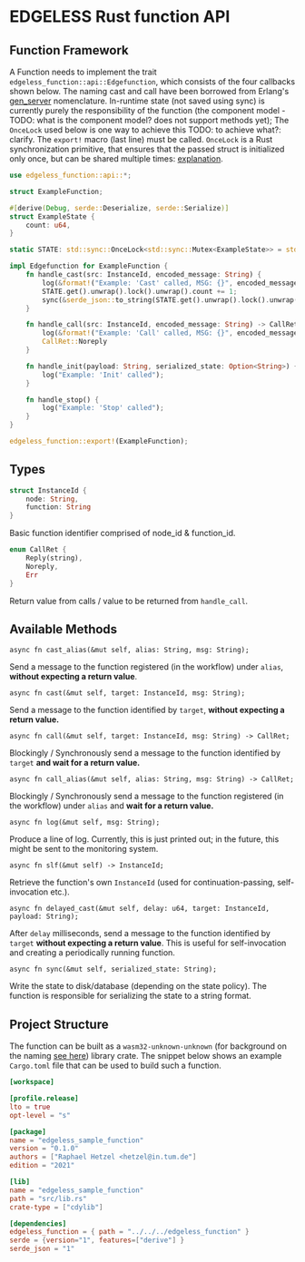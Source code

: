 # EDGELESS Rust function API

## Function Framework

A Function needs to implement the trait `edgeless_function::api::Edgefunction`, which consists of the four callbacks shown below. The naming cast and call have been borrowed from Erlang's [gen_server](https://www.erlang.org/doc/man/gen_server.html) nomenclature.
In-runtime state (not saved using sync) is currently purely the responsibility of the function (the component model - TODO: what is the component model? does not support methods yet);
The `OnceLock` used below is one way to achieve this TODO: to achieve what?: clarify. The `export!` macro (last line) must be called. `OnceLock` is a Rust synchronization primitive, that ensures that the passed struct is initialized only once, but can be shared multiple times: [explanation](https://www.dotnetperls.com/oncelock-rust).

```rust
use edgeless_function::api::*;

struct ExampleFunction;

#[derive(Debug, serde::Deserialize, serde::Serialize)]
struct ExampleState {
    count: u64,
}

static STATE: std::sync::OnceLock<std::sync::Mutex<ExampleState>> = std::sync::OnceLock::new();

impl Edgefunction for ExampleFunction {
    fn handle_cast(src: InstanceId, encoded_message: String) {
        log(&format!("Example: 'Cast' called, MSG: {}", encoded_message));
        STATE.get().unwrap().lock().unwrap().count += 1;
        sync(&serde_json::to_string(STATE.get().unwrap().lock().unwrap().deref()).unwrap());
    }

    fn handle_call(src: InstanceId, encoded_message: String) -> CallRet {
        log(&format!("Example: 'Call' called, MSG: {}", encoded_message));
        CallRet::Noreply
    }

    fn handle_init(payload: String, serialized_state: Option<String>) {
        log("Example: 'Init' called");
    }

    fn handle_stop() {
        log("Example: 'Stop' called");
    }
}

edgeless_function::export!(ExampleFunction);
```

## Types

```rust
struct InstanceId {
    node: String,
    function: String
}
```

Basic function identifier comprised of node_id & function_id. 

```rust
enum CallRet {
    Reply(string),
    Noreply,
    Err
}
```

Return value from calls / value to be returned from `handle_call`.

## Available Methods

`async fn cast_alias(&mut self, alias: String, msg: String);`

Send a message to the function registered (in the workflow) under `alias`, **without expecting a return value**.

`async fn cast(&mut self, target: InstanceId, msg: String);`

Send a message to the function identified by `target`, **without expecting a return value.**

`async fn call(&mut self, target: InstanceId, msg: String) -> CallRet;`

Blockingly / Synchronously send a message to the function identified by `target` **and wait for a return value.**

`async fn call_alias(&mut self, alias: String, msg: String) -> CallRet;`

Blockingly / Synchronously send a message to the function registered (in the workflow) under `alias` and **wait for a return value.**

`async fn log(&mut self, msg: String);`

Produce a line of log.
Currently, this is just printed out; in the future, this might be sent to the monitoring system.

`async fn slf(&mut self) -> InstanceId;`

Retrieve the function's own `InstanceId` (used for continuation-passing, self-invocation etc.).

`async fn delayed_cast(&mut self, delay: u64, target: InstanceId, payload: String);`

After `delay` milliseconds, send a message to the function identified by `target` **without expecting a return value**.
This is useful for self-invocation and creating a periodically running function.

`async fn sync(&mut self, serialized_state: String);`

Write the state to disk/database (depending on the state policy).
The function is responsible for serializing the state to a string format.

## Project Structure

The function can be built as a `wasm32-unknown-unknown` (for background on the naming [see here](https://github.com/rustwasm/wasm-bindgen/issues/979)) library crate. The snippet below shows an example `Cargo.toml` file that can be used to build such a function.

```toml
[workspace]

[profile.release]
lto = true
opt-level = "s"

[package]
name = "edgeless_sample_function"
version = "0.1.0"
authors = ["Raphael Hetzel <hetzel@in.tum.de"]
edition = "2021"

[lib]
name = "edgeless_sample_function"
path = "src/lib.rs"
crate-type = ["cdylib"]

[dependencies]
edgeless_function = { path = "../../../edgeless_function" }
serde = {version="1", features=["derive"] }
serde_json = "1"
```

